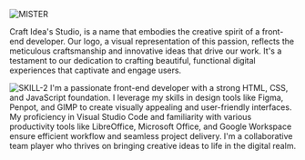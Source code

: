 <img>![MISTER](https://github.com/user-attachments/assets/b1e80241-f68a-4138-b592-49accf8edeef)</img>

Craft Idea's Studio, is a name that embodies the creative spirit of a front-end developer. Our logo, a visual representation of this passion, reflects the meticulous craftsmanship and innovative ideas that drive our work. It's a testament to our dedication to crafting beautiful, functional digital experiences that captivate and engage users.</br> 


<img>![SKILL-2](https://github.com/user-attachments/assets/21679382-7995-4a65-bc35-067c990eade2)
</img>
I'm a passionate front-end developer with a strong HTML, CSS, and JavaScript foundation. I leverage my skills in design tools like Figma, Penpot, and GIMP to create visually appealing and user-friendly interfaces. My proficiency in Visual Studio Code and familiarity with various productivity tools like LibreOffice, Microsoft Office, and Google Workspace ensure efficient workflow and seamless project delivery. I'm a collaborative team player who thrives on bringing creative ideas to life in the digital realm.</br>


